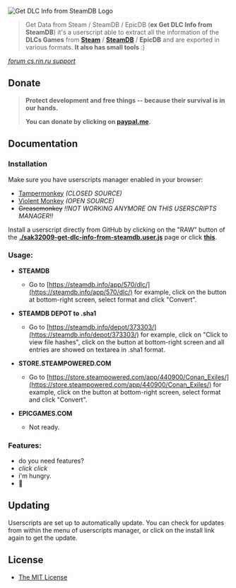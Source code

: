 ![Get DLC Info from SteamDB Logo](./sak32009-get-dlc-info-from-steamdb-logo.png)

> Get Data from Steam / SteamDB / EpicDB (**ex Get DLC Info from SteamDB**) it's a userscript able to extract all the information of the **DLCs Games** from **[Steam](https://store.steampowered.com/)** / **[SteamDB](https://steamdb.info)** / **EpicDB** and are exported in various formats. **It also has small tools** :)

_[forum cs.rin.ru support](https://cs.rin.ru/forum/viewtopic.php?f=29&t=71837)_

## Donate

> **Protect development and free things -- because their survival is in our hands.**
>
> **You can donate by clicking on [paypal.me](https://www.paypal.me/sak32009a).**

## Documentation

### Installation

Make sure you have userscripts manager enabled in your browser:

- [Tampermonkey](https://tampermonkey.net/) _(CLOSED SOURCE)_
- [Violent Monkey](https://violentmonkey.github.io/) _(OPEN SOURCE)_
- ~~Greasemonkey~~ _!!NOT WORKING ANYMORE ON THIS USERSCRIPTS MANAGER!!_

Install a userscript directly from GitHub by clicking on the "RAW" button of the **[./sak32009-get-dlc-info-from-steamdb.user.js](./sak32009-get-dlc-info-from-steamdb.user.js)** page or click **[this](https://github.com/Sak32009/GetDLCInfoFromSteamDB/raw/master/sak32009-get-dlc-info-from-steamdb.user.js)**.

### Usage:

- **STEAMDB**

  - Go to [https://steamdb.info/app/570/dlc/](https://steamdb.info/app/570/dlc/) for example, click on the button at bottom-right screen, select format and click "Convert".

- **STEAMDB DEPOT to .sha1**

  - Go to [https://steamdb.info/depot/373303/](https://steamdb.info/depot/373303/) for example, click on "Click to view file hashes", click on the button at bottom-right screen and all entries are showed on textarea in .sha1 format.

- **STORE.STEAMPOWERED.COM**

  - Go to [https://store.steampowered.com/app/440900/Conan_Exiles/](https://store.steampowered.com/app/440900/Conan_Exiles/) for example, click on the button at bottom-right screen, select format and click "Convert".

- **EPICGAMES.COM**

  - Not ready.

### Features:

- do you need features?
- _click_ _click_
- i'm hungry.
- 🖤

## Updating

Userscripts are set up to automatically update. You can check for updates from within the menu of userscripts manager, or click on the install link again to get the update.

## License

- [The MIT License](./LICENSE)
